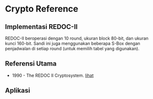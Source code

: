 # Crypto Reference

## Implementasi REDOC-II

REDOC-II beroperasi dengan 10 round, ukuran block 80-bit, dan ukuran kunci 160-bit. Sandi ini juga menggunakan beberapa S-Box dengan penjadwalan di setiap round (untuk memilih tabel yang digunakan).

## Referensi Utama

* 1990 - The REDOC II Cryptosystem. [lihat](1990.cusick_wood.pdf)

## Aplikasi